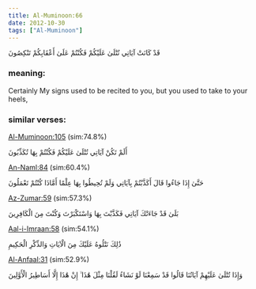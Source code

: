 ```yaml
---
title: Al-Muminoon:66
date: 2012-10-30
tags: ["Al-Muminoon"]
---
```

قَدْ كَانَتْ آيَاتِي تُتْلَىٰ عَلَيْكُمْ فَكُنْتُمْ عَلَىٰ أَعْقَابِكُمْ تَنْكِصُونَ
### meaning: 
Certainly My signs used to be recited to you, but you used to take to your heels,
### similar verses: 

[Al-Muminoon:105](/23/105) (sim:74.8%)

أَلَمْ تَكُنْ آيَاتِي تُتْلَىٰ عَلَيْكُمْ فَكُنْتُمْ بِهَا تُكَذِّبُونَ

[An-Naml:84](/27/84) (sim:60.4%)

حَتَّىٰ إِذَا جَاءُوا قَالَ أَكَذَّبْتُمْ بِآيَاتِي وَلَمْ تُحِيطُوا بِهَا عِلْمًا أَمَّاذَا كُنْتُمْ تَعْمَلُونَ

[Az-Zumar:59](/39/59) (sim:57.3%)

بَلَىٰ قَدْ جَاءَتْكَ آيَاتِي فَكَذَّبْتَ بِهَا وَاسْتَكْبَرْتَ وَكُنْتَ مِنَ الْكَافِرِينَ

[Aal-i-Imraan:58](/3/58) (sim:54.1%)

ذَٰلِكَ نَتْلُوهُ عَلَيْكَ مِنَ الْآيَاتِ وَالذِّكْرِ الْحَكِيمِ

[Al-Anfaal:31](/8/31) (sim:52.9%)

وَإِذَا تُتْلَىٰ عَلَيْهِمْ آيَاتُنَا قَالُوا قَدْ سَمِعْنَا لَوْ نَشَاءُ لَقُلْنَا مِثْلَ هَٰذَا ۙ إِنْ هَٰذَا إِلَّا أَسَاطِيرُ الْأَوَّلِينَ
